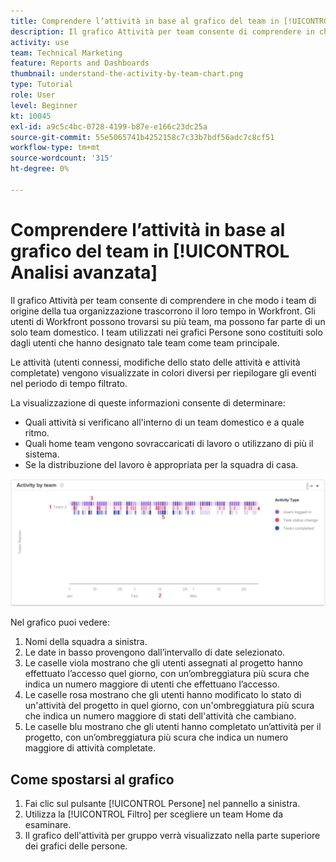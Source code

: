 ```yaml
---
title: Comprendere l’attività in base al grafico del team in [!UICONTROL Analisi avanzata]
description: Il grafico Attività per team consente di comprendere in che modo i team di origine della tua organizzazione trascorrono il loro tempo in Workfront.
activity: use
team: Technical Marketing
feature: Reports and Dashboards
thumbnail: understand-the-activity-by-team-chart.png
type: Tutorial
role: User
level: Beginner
kt: 10045
exl-id: a9c5c4bc-0728-4199-b87e-e166c23dc25a
source-git-commit: 55e5065741b4252158c7c33b7bdf56adc7c8cf51
workflow-type: tm+mt
source-wordcount: '315'
ht-degree: 0%

---
```


# Comprendere l’attività in base al grafico del team in [!UICONTROL Analisi avanzata]

Il grafico Attività per team consente di comprendere in che modo i team di origine della tua organizzazione trascorrono il loro tempo in Workfront. Gli utenti di Workfront possono trovarsi su più team, ma possono far parte di un solo team domestico. I team utilizzati nei grafici Persone sono costituiti solo dagli utenti che hanno designato tale team come team principale.

Le attività (utenti connessi, modifiche dello stato delle attività e attività completate) vengono visualizzate in colori diversi per riepilogare gli eventi nel periodo di tempo filtrato.

La visualizzazione di queste informazioni consente di determinare:

* Quali attività si verificano all&#39;interno di un team domestico e a quale ritmo.
* Quali home team vengono sovraccaricati di lavoro o utilizzano di più il sistema.
* Se la distribuzione del lavoro è appropriata per la squadra di casa.

![Immagine che mostra un grafico a gruppi con numeri relativi alle aree descritte nei punti elenco seguenti](assets/section-3-1.png)

Nel grafico puoi vedere:

1. Nomi della squadra a sinistra.
1. Le date in basso provengono dall’intervallo di date selezionato.
1. Le caselle viola mostrano che gli utenti assegnati al progetto hanno effettuato l’accesso quel giorno, con un’ombreggiatura più scura che indica un numero maggiore di utenti che effettuano l’accesso.
1. Le caselle rosa mostrano che gli utenti hanno modificato lo stato di un&#39;attività del progetto in quel giorno, con un&#39;ombreggiatura più scura che indica un numero maggiore di stati dell&#39;attività che cambiano.
1. Le caselle blu mostrano che gli utenti hanno completato un’attività per il progetto, con un’ombreggiatura più scura che indica un numero maggiore di attività completate.

## Come spostarsi al grafico

1. Fai clic sul pulsante [!UICONTROL Persone] nel pannello a sinistra.
1. Utilizza la [!UICONTROL Filtro] per scegliere un team Home da esaminare.
1. Il grafico dell&#39;attività per gruppo verrà visualizzato nella parte superiore dei grafici delle persone.
